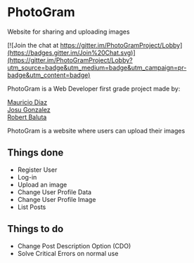 # PhotoGram
<p>Website for sharing and uploading images</p>

[![Join the chat at https://gitter.im/PhotoGramProject/Lobby](https://badges.gitter.im/Join%20Chat.svg)](https://gitter.im/PhotoGramProject/Lobby?utm_source=badge&utm_medium=badge&utm_campaign=pr-badge&utm_content=badge)

<p>PhotoGram is a Web Developer first grade project made by: </p>
<a href="https://github.com/Maurii19">Mauricio Diaz</a><br/>
<a href="https://github.com/jgonzalezma">Josu Gonzalez</a><br/>
<a href="https://github.com/rbaluta17dw">Robert Baluta</a><br/>

<p>PhotoGram is a website where users can upload their images</p>

<h2>Things done</h2>

<ul>
<li>Register User</li>
<li>Log-in</li>
<li>Upload an image</li>
<li>Change User Profile Data</li>
<li>Change User Profile Image</li>
<li>List Posts</li>
</ul>


<h2>Things to do</h2>

<ul>
<li>Change Post Description Option (CDO)</li>
<li>Solve Critical Errors on normal use</li>
</ul>
